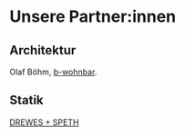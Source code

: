 # Unsere Partner:innen

## Architektur

Olaf Böhm, [b-wohnbar](https://b-wohnbar.com/).

## Statik

[DREWES + SPETH](https://www.drewes-speth.de/)
